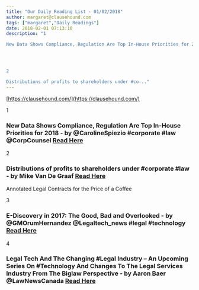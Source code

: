 ```yaml
---
title: "Our Daily Reading List - 01/02/2018"
author: margaret@clausehound.com
tags: ["margaret","Daily Readings"]
date: 2018-02-01 07:13:10
description: "1

New Data Shows Compliance, Regulation Are Top In-House Priorities for 2018 - by @CarolineSpiezio #corporate #law @CorpCounsel Read Here

 


2

Distributions of profits to shareholders under #co..."
---
```


[https://clausehound.com/](https://clausehound.com/)

1

### New Data Shows Compliance, Regulation Are Top In-House Priorities for 2018 - by @CarolineSpiezio #corporate #law @CorpCounsel [Read Here](https://goo.gl/XrG7xQ)

 

2

### Distributions of profits to shareholders under #corporate #law - by Mike Van De Graaf  [Read Here](https://goo.gl/MBgXKT)

Annotated Legal Contracts
for the Price of a Coffee

3

### E-Discovery in 2017: The Good, Bad and Overlooked - by @GMOrumHernandez @Legaltech_news #legal #technology [Read Here](https://goo.gl/zaktQp)

 

4

### Legal Tech And The Changing #Legal Industry – An Upcoming Series On #Technology And Changes To The Legal Services Industry From The Biglaw Perspective - by Aaron Baer @LawNewsCanada [Read Here](https://goo.gl/vnEp8y)

 